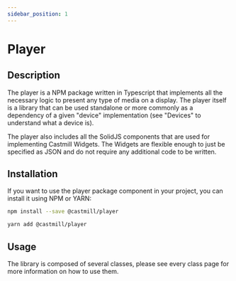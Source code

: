 ```yaml
---
sidebar_position: 1
---
```


# Player

## Description

The player is a NPM package written in Typescript that implements all the necessary logic to present any type of media on a display.
The player itself is a library that can be used standalone or more commonly as a dependency of a given "device" implementation (see "Devices" to understand what a device is).

The player also includes all the SolidJS components that are used for implementing Castmill Widgets. The Widgets are flexible enough to just be specified as JSON and do not require any additional code to be written.

## Installation

If you want to use the player package component in your project, you can install it using NPM or YARN:

```bash
npm install --save @castmill/player
```

```bash
yarn add @castmill/player
```

## Usage

The library is composed of several classes, please see every class page for more information on how to use them.
